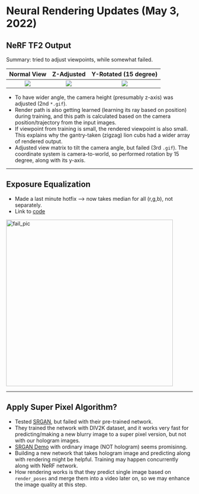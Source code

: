 # Neural Rendering Updates (May 3, 2022)

## NeRF TF2 Output
Summary: tried to adjust viewpoints, while somewhat failed.

| Normal View | Z-Adjusted | Y-Rotated (15 degree) |
|:--------:|:---------:|:------------------:|
|![](../nerf_output/polaroid_crop_sqrt/normal.gif)|![](../nerf_output/polaroid_crop_sqrt/z_adjst.gif)|![](../nerf_output/polaroid_crop_sqrt/y_rot_15.gif)|

- To have wider angle, the camera height (presumably z-axis) was adjusted (2nd `*.gif`).
- Render path is also getting learned (learning its ray based on position) during training, and this path is calculated based on the camera position/trajectory from the input images.
- If viewpoint from training is small, the rendered viewpoint is also small. This explains why the gantry-taken (zigzag) lion cubs had a wider array of rendered output.
- Adjusted view matrix to tilt the camera angle, but failed (3rd `.gif`). The coordinate system is camera-to-world, so performed rotation by 15 degree, along with its y-axis.

<hr>

## Exposure Equalization
- Made a last minute hotfix --> now takes median for all (r,g,b), not separately.
- Link to [code](../quantitative_measures/polaroid_equalization.ipynb)

<img src="../quantitative_measures/equalization.png" alt="fail_pic" width="450"/>

<hr>

## Apply Super Pixel Algorithm?
- Tested [SRGAN](https://github.com/krasserm/super-resolution), but failed with their pre-trained network.
- They trained the network with DIV2K dataset, and it works very fast for predicting/making a new blurry image to a super pixel version, but not with our hologram images.
- [SRGAN Demo](https://github.com/krasserm/super-resolution/blob/master/example-srgan.ipynb) with ordinary image (NOT hologram) seems promisinng.
- Building a new network that takes hologram image and predicting along with rendering might be helpful. Training may happen concurrently along with NeRF network. 
- How rendering works is that they predict single image based on `render_poses` and merge them into a video later on, so we may enhance the image quality at this step.